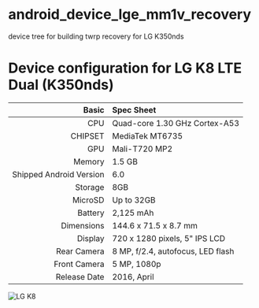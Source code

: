 # android_device_lge_mm1v_recovery
device tree for building twrp recovery for LG K350nds

Device configuration for LG K8 LTE Dual (K350nds)
=====================================

Basic   | Spec Sheet
-------:|:-------------------------
CPU     | Quad-core 1.30 GHz Cortex-A53
CHIPSET | MediaTek MT6735
GPU     | Mali-T720 MP2
Memory  | 1.5 GB
Shipped Android Version | 6.0
Storage | 8GB
MicroSD | Up to 32GB
Battery | 2,125 mAh
Dimensions | 	144.6 x 71.5 x 8.7 mm
Display | 720 x 1280 pixels, 5" IPS LCD
Rear Camera  | 8 MP, f/2.4, autofocus, LED flash
Front Camera | 5 MP, 1080p
Release Date | 2016, April

![LG K8](http://shop.ee.co.uk/content/dam/everything-everywhere/images/SHOP/Devices/lg/lg-k8-lte/features_lg-k8_lte_hero_fullwidth.jpg "LG K8")

